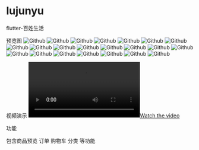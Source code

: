 # lujunyu
flutter-百姓生活

预览图
![Github](/snapshot/1.jpg "title")
![Github](/snapshot/2.jpg "title")
![Github](/snapshot/3.jpg "title")
![Github](/snapshot/10.jpg "title")
![Github](/snapshot/11.jpg "title")
![Github](/snapshot/12.jpg "title")
![Github](/snapshot/13.jpg "title")
![Github](/snapshot/15.jpg "title")
![Github](/snapshot/16.jpg "title")
![Github](/snapshot/17.jpg "title")
![Github](/snapshot/18.jpg "title")
![Github](/snapshot/19.jpg "title")
![Github](/snapshot/20.jpg "title")
![Github](/snapshot/21.jpg "title")
![Github](/snapshot/22.jpg "title")
![Github](/snapshot/23.jpg "title")
![Github](/snapshot/24.jpg "title")
![Github](/snapshot/4.jpg "title")
![Github](/snapshot/5.jpg "title")
![Github](/snapshot/6.jpg "title")
![Github](/snapshot/8.jpg "title")
![Github](/snapshot/9.jpg "title")

视频演示
[![Watch the video](http://oss-toplu1015.oss-cn-hangzhou.aliyuncs.com/video/demo.mp4)](http://youtu.be/vt5fpE0bzSY)

功能

包含商品预览 订单 购物车 分类 等功能